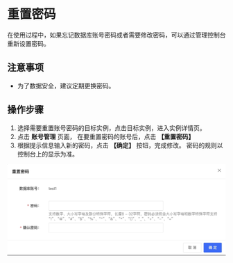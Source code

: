 # 重置密码
在使用过程中，如果忘记数据库账号密码或者需要修改密码，可以通过管理控制台重新设置密码。 

## 注意事项
- 为了数据安全，建议定期更换密码。

## 操作步骤
1. 选择需要重置账号密码的目标实例，点击目标实例，进入实例详情页。
2. 点击 **账号管理** 页面， 在要重置密码的账号后，点击 **【重置密码】**
3. 根据提示信息输入新的密码，点击 **【确定】** 按钮，完成修改。 密码的规则以控制台上的显示为准。



![重置密码2](../../../../../image/JCHDB/reset-password.jpg)
